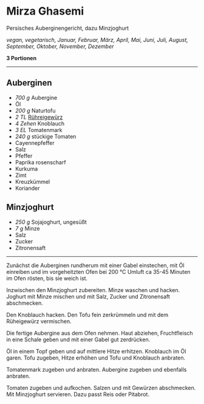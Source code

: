 # Mirza Ghasemi

Persisches Auberginengericht, dazu Minzjoghurt

*vegan, vegetarisch, Januar, Februar, März, April, Mai, Juni, Juli, August, September, Oktober, November, Dezember*

**3 Portionen**

---

## Auberginen

- *700 g* Aubergine
- Öl
- *200 g* Naturtofu
- *2 TL* [Rühreigewürz](ruehreigewuerz.md)
- *4 Zehen* Knoblauch
- *3 EL* Tomatenmark
- *240 g* stückige Tomaten
- Cayennepfeffer
- Salz
- Pfeffer
- Paprika rosenscharf
- Kurkuma
- Zimt
- Kreuzkümmel
- Koriander

## Minzjoghurt

- *250 g* Sojajoghurt, ungesüßt
- *7 g* Minze
- Salz
- Zucker 
- Zitronensaft

---

Zunächst die Auberginen rundherum mit einer Gabel einstechen, mit Öl einreiben und im vorgeheitzten Ofen bei 200 °C Umluft ca 35-45 Minuten im Ofen rösten, bis sie weich ist.

Inzwischen den Minzjoghurt zubereiten. Minze waschen und hacken. Joghurt mit Minze mischen und mit Salz, Zucker und Zitronensaft abschmecken.

Den Knoblauch hacken. Den Tofu fein zerkrümmeln und mit dem Rüheigewürz vermischen.

Die fertige Aubergine aus dem Ofen nehmen. Haut abziehen, Fruchtfleisch in eine Schale geben und mit einer Gabel gut zerdrücken.

Öl in einem Topf geben und auf mittlere Hitze erhitzen. Knoblauch im Öl garen. Tofu zugeben, Hitze erhöhen und Tofu und Knoblauch anbraten. 

Tomatenmark zugeben und anbraten. Aubergine zugeben und ebenfalls anbraten.

Tomaten zugeben und aufkochen. Salzen und mit Gewürzen abschmecken. Mit Minzjoghurt servieren. Dazu passt Reis oder Pitabrot.
